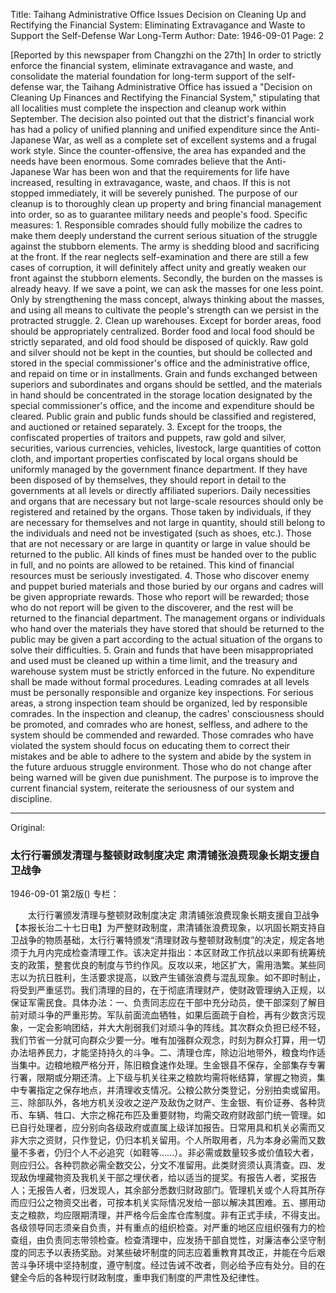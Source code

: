 Title: Taihang Administrative Office Issues Decision on Cleaning Up and Rectifying the Financial System: Eliminating Extravagance and Waste to Support the Self-Defense War Long-Term
Author:
Date: 1946-09-01
Page: 2

[Reported by this newspaper from Changzhi on the 27th] In order to strictly enforce the financial system, eliminate extravagance and waste, and consolidate the material foundation for long-term support of the self-defense war, the Taihang Administrative Office has issued a "Decision on Cleaning Up Finances and Rectifying the Financial System," stipulating that all localities must complete the inspection and cleanup work within September. The decision also pointed out that the district's financial work has had a policy of unified planning and unified expenditure since the Anti-Japanese War, as well as a complete set of excellent systems and a frugal work style. Since the counter-offensive, the area has expanded and the needs have been enormous. Some comrades believe that the Anti-Japanese War has been won and that the requirements for life have increased, resulting in extravagance, waste, and chaos. If this is not stopped immediately, it will be severely punished. The purpose of our cleanup is to thoroughly clean up property and bring financial management into order, so as to guarantee military needs and people's food. Specific measures: 1. Responsible comrades should fully mobilize the cadres to make them deeply understand the current serious situation of the struggle against the stubborn elements. The army is shedding blood and sacrificing at the front. If the rear neglects self-examination and there are still a few cases of corruption, it will definitely affect unity and greatly weaken our front against the stubborn elements. Secondly, the burden on the masses is already heavy. If we save a point, we can ask the masses for one less point. Only by strengthening the mass concept, always thinking about the masses, and using all means to cultivate the people's strength can we persist in the protracted struggle. 2. Clean up warehouses. Except for border areas, food should be appropriately centralized. Border food and local food should be strictly separated, and old food should be disposed of quickly. Raw gold and silver should not be kept in the counties, but should be collected and stored in the special commissioner's office and the administrative office, and repaid on time or in installments. Grain and funds exchanged between superiors and subordinates and organs should be settled, and the materials in hand should be concentrated in the storage location designated by the special commissioner's office, and the income and expenditure should be cleared. Public grain and public funds should be classified and registered, and auctioned or retained separately. 3. Except for the troops, the confiscated properties of traitors and puppets, raw gold and silver, securities, various currencies, vehicles, livestock, large quantities of cotton cloth, and important properties confiscated by local organs should be uniformly managed by the government finance department. If they have been disposed of by themselves, they should report in detail to the governments at all levels or directly affiliated superiors. Daily necessities and organs that are necessary but not large-scale resources should only be registered and retained by the organs. Those taken by individuals, if they are necessary for themselves and not large in quantity, should still belong to the individuals and need not be investigated (such as shoes, etc.). Those that are not necessary or are large in quantity or large in value should be returned to the public. All kinds of fines must be handed over to the public in full, and no points are allowed to be retained. This kind of financial resources must be seriously investigated. 4. Those who discover enemy and puppet buried materials and those buried by our organs and cadres will be given appropriate rewards. Those who report will be rewarded; those who do not report will be given to the discoverer, and the rest will be returned to the financial department. The management organs or individuals who hand over the materials they have stored that should be returned to the public may be given a part according to the actual situation of the organs to solve their difficulties. 5. Grain and funds that have been misappropriated and used must be cleaned up within a time limit, and the treasury and warehouse system must be strictly enforced in the future. No expenditure shall be made without formal procedures. Leading comrades at all levels must be personally responsible and organize key inspections. For serious areas, a strong inspection team should be organized, led by responsible comrades. In the inspection and cleanup, the cadres' consciousness should be promoted, and comrades who are honest, selfless, and adhere to the system should be commended and rewarded. Those comrades who have violated the system should focus on educating them to correct their mistakes and be able to adhere to the system and abide by the system in the future arduous struggle environment. Those who do not change after being warned will be given due punishment. The purpose is to improve the current financial system, reiterate the seriousness of our system and discipline.



<hr /> 

Original: 


### 太行行署颁发清理与整顿财政制度决定  肃清铺张浪费现象长期支援自卫战争

1946-09-01
第2版()
专栏：

　　太行行署颁发清理与整顿财政制度决定
    肃清铺张浪费现象长期支援自卫战争
    【本报长治二十七日电】为严整财政制度，肃清铺张浪费现象，以巩固长期支持自卫战争的物质基础，太行行署特颁发“清理财政与整顿财政制度”的决定，规定各地须于九月内完成检查清理工作。该决定并指出：本区财政工作抗战以来即有统筹统支的政策，整套优良的制度与节约作风。反攻以来，地区扩大，需用浩繁。某些同志以为抗日胜利，生活要求提高，以致产生铺张浪费与混乱现象。如不即时制止，将受到严重惩罚。我们清理的目的，在于彻底清理财产，使财政管理纳入正规，以保证军需民食。具体办法：一、负责同志应在干部中充分动员，使干部深刻了解目前对顽斗争的严重形势。军队前面流血牺牲，如果后面疏于自检，再有少数贪污现象，一定会影响团结，并大大削弱我们对顽斗争的阵线。其次群众负担已经不轻，我们节省一分就可向群众少要一分。唯有加强群众观念，时刻为群众打算，用一切办法培养民力，才能坚持持久的斗争。二、清理仓库，除边沿地带外，粮食均作适当集中。边粮地粮严格分开，陈旧粮食速作处理。生金银县不保存，全部集存专署行署，限期或分期还清。上下级与机关往来之粮款均需将帐结算，掌握之物资，集中专署指定之保存地点，并清理收支情况。公粮公款分类登记，分别拍卖或留用。三、除部队外，各地方机关没收之逆产及敌伪之财产、生金银、有价证券、各种货币、车辆、牲口、大宗之棉花布匹及重要财物，均需交政府财政部门统一管理。如已自行处理者，应分别向各级政府或直属上级详加报告。日常用具和机关必需而又非大宗之资财，只作登记，仍归本机关留用。个人所取用者，凡为本身必需而又数量不多者，仍归个人不必追究（如鞋等……）。非必需或数量较多或价值较大者，则应归公。各种罚款必需全数交公，分文不准留用。此类财资须认真清查。四、发现敌伪埋藏物资及我机关干部之埋伏者，给以适当的提奖。有报告人者，奖报告人；无报告人者，归发现人，其余部分悉数归财政部门。管理机关或个人将其所存而应归公之物资交出者，可按本机关实际情况发给一部以解决其困难。五、挪用动支之粮款，均应限期清理，并严格今后金库仓库制度。非有正式手续，不得支出。各级领导同志须亲自负责，并有重点的组织检查。对严重的地区应组织强有力的检查组，由负责同志带领检查。检查清理中，应发扬干部自觉性，对廉洁奉公坚守制度的同志予以表扬奖励。对某些破坏制度的同志应着重教育其改正，并能在今后艰苦斗争环境中坚持制度，遵守制度。经过告诫不改者，则必给予应有处分。目的在健全今后的各种现行财政制度，重申我们制度的严肃性及纪律性。
